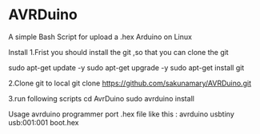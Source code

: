 # AVRDuino
A simple Bash Script for upload a .hex Arduino on Linux



Install
1.Frist you should install the git ,so that you can clone the git 

sudo apt-get update -y 
sudo apt-get upgrade -y 
sudo apt-get install git 

2.Clone git to local
git clone https://github.com/sakunamary/AVRDuino.git

3.run following scripts
   cd AvrDuino 
   sudo avrduino install  

Usage
avrduino programmer  port  .hex file   like this :
avrduino usbtiny usb:001:001 boot.hex



